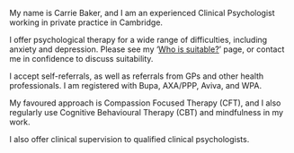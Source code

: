 My name is Carrie Baker, and I am an experienced Clinical Psychologist working in private practice in Cambridge.

I offer psychological therapy for a wide range of difficulties, including anxiety and depression. Please see my 
‘[Who is suitable?](suitable)’ page, or contact me in confidence to discuss suitability.

I accept self-referrals, as well as referrals from GPs and other health professionals. I am registered with Bupa, 
AXA/PPP, Aviva, and WPA.

My favoured approach is Compassion Focused Therapy (CFT), and I also regularly use Cognitive Behavioural Therapy (CBT) 
and mindfulness in my work.

I also offer clinical supervision to qualified clinical psychologists.